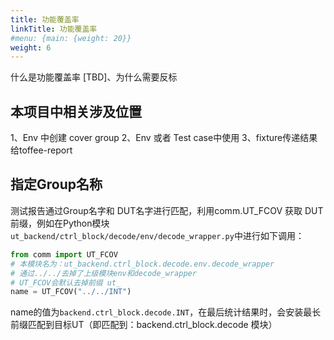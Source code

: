 ```yaml
---
title: 功能覆盖率
linkTitle: 功能覆盖率
#menu: {main: {weight: 20}}
weight: 6
---
```


什么是功能覆盖率 [TBD]、为什么需要反标


## 本项目中相关涉及位置

1、Env 中创建 cover group
2、Env 或者 Test case中使用
3、fixture传递结果给toffee-report


## 指定Group名称

测试报告通过Group名字和 DUT名字进行匹配，利用comm.UT_FCOV 获取 DUT前缀，例如在Python模块`ut_backend/ctrl_block/decode/env/decode_wrapper.py`中进行如下调用：

```python
from comm import UT_FCOV
# 本模块名为：ut_backend.ctrl_block.decode.env.decode_wrapper
# 通过../../去掉了上级模块env和decode_wrapper
# UT_FCOV会默认去掉前缀 ut_
name = UT_FCOV("../../INT")
```

name的值为`backend.ctrl_block.decode.INT`，在最后统计结果时，会安装最长前缀匹配到目标UT（即匹配到：backend.ctrl_block.decode 模块）

